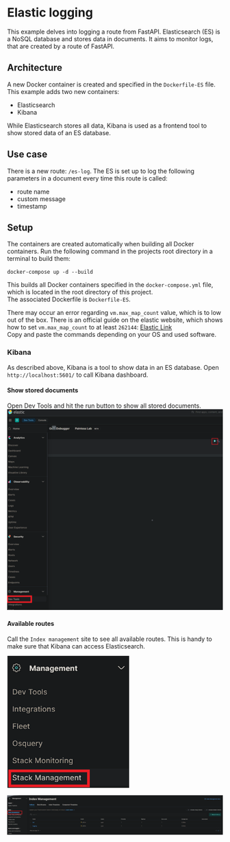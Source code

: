 # Elastic logging
This example delves into logging a route from FastAPI. Elasticsearch (ES) is a NoSQL database and stores data in documents.
It aims to monitor logs, that are created by a route of FastAPI.

## Architecture
A new Docker container is created and specified in the `Dockerfile-ES` file. This example adds two new containers:
- Elasticsearch
- Kibana

While Elasticsearch stores all data, Kibana is used as a frontend tool to show stored data of an ES database.

## Use case
There is a new route: `/es-log`. The ES is set up to log the following parameters in a document every time this route is called:
- route name
- custom message
- timestamp


## Setup
The containers are created automatically when building all Docker containers. Run the following command in the projects root directory 
in a terminal to build them:
```shell
docker-compose up -d --build
```
This builds all Docker containers specified in the `docker-compose.yml` file, which is located in the root directory of 
this project.\
The associated Dockerfile is `Dockerfile-ES`.

There may occur an error regarding `vm.max_map_count` value, which is to low out of the box. There is an official guide on the elastic website, 
which shows how to set `vm.max_map_count` to at least `262144`:
[Elastic Link](https://www.elastic.co/guide/en/elasticsearch/reference/current/docker.html#docker-prod-prerequisites)\
Copy and paste the commands depending on your OS and used software.

### Kibana
As described above, Kibana is a tool to show data in an ES database. Open `http://localhost:5601/` to call Kibana dashboard.

#### Show stored documents
Open Dev Tools and hit the run button to show all stored documents.
![Kibana Dashboard](dev-tools.png)

#### Available routes
Call the `Index management` site to see all available routes. This is handy to make sure that Kibana can access Elasticsearch.

![Stack_management](stack-management.png)

![Index_management](index-management.png)